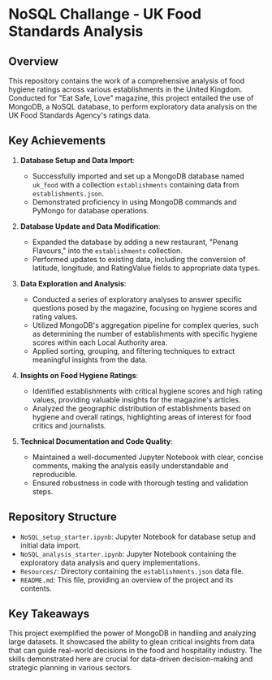 # NoSQL Challange - UK Food Standards Analysis

## Overview
This repository contains the work of a comprehensive analysis of food hygiene ratings across various establishments in the United Kingdom. Conducted for "Eat Safe, Love" magazine, this project entailed the use of MongoDB, a NoSQL database, to perform exploratory data analysis on the UK Food Standards Agency's ratings data.

## Key Achievements

1. **Database Setup and Data Import**:
   - Successfully imported and set up a MongoDB database named `uk_food` with a collection `establishments` containing data from `establishments.json`.
   - Demonstrated proficiency in using MongoDB commands and PyMongo for database operations.

2. **Database Update and Data Modification**:
   - Expanded the database by adding a new restaurant, "Penang Flavours," into the `establishments` collection.
   - Performed updates to existing data, including the conversion of latitude, longitude, and RatingValue fields to appropriate data types.

3. **Data Exploration and Analysis**:
   - Conducted a series of exploratory analyses to answer specific questions posed by the magazine, focusing on hygiene scores and rating values.
   - Utilized MongoDB's aggregation pipeline for complex queries, such as determining the number of establishments with specific hygiene scores within each Local Authority area.
   - Applied sorting, grouping, and filtering techniques to extract meaningful insights from the data.

4. **Insights on Food Hygiene Ratings**:
   - Identified establishments with critical hygiene scores and high rating values, providing valuable insights for the magazine's articles.
   - Analyzed the geographic distribution of establishments based on hygiene and overall ratings, highlighting areas of interest for food critics and journalists.

5. **Technical Documentation and Code Quality**:
   - Maintained a well-documented Jupyter Notebook with clear, concise comments, making the analysis easily understandable and reproducible.
   - Ensured robustness in code with thorough testing and validation steps.

## Repository Structure
- `NoSQL_setup_starter.ipynb`: Jupyter Notebook for database setup and initial data import.
- `NoSQL_analysis_starter.ipynb`: Jupyter Notebook containing the exploratory data analysis and query implementations.
- `Resources/`: Directory containing the `establishments.json` data file.
- `README.md`: This file, providing an overview of the project and its contents.

## Key Takeaways
This project exemplified the power of MongoDB in handling and analyzing large datasets. It showcased the ability to glean critical insights from data that can guide real-world decisions in the food and hospitality industry. The skills demonstrated here are crucial for data-driven decision-making and strategic planning in various sectors.
